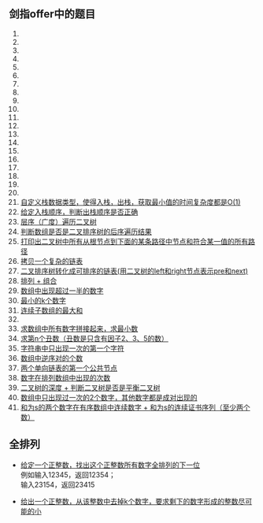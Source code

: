 ## 剑指offer中的题目
1. [](src/main/java/com/cao/Test.java)  
2. [](src/main/java/com/cao/Test.java)  
3. [](src/main/java/com/cao/Test.java)  
4. [](src/main/java/com/cao/Test.java)  
5. [](src/main/java/com/cao/Test.java)  
6. [](src/main/java/com/cao/Test.java)  
7. [](src/main/java/com/cao/Test.java)  
8. [](src/main/java/com/cao/Test.java)  
9. [](src/main/java/com/cao/Test.java)  
10. [](src/main/java/com/cao/Test.java)  
11. [](src/main/java/com/cao/Test.java)  
12. [](src/main/java/com/cao/Test.java)  
13. [](src/main/java/com/cao/Test.java)  
14. [](src/main/java/com/cao/Test.java)  
15. [](src/main/java/com/cao/Test.java)  
16. [](src/main/java/com/cao/Test.java)  
17. [](src/main/java/com/cao/Test.java)  
18. [](src/main/java/com/cao/Test.java)  
19. [](src/main/java/com/cao/Test.java)  
20. [](src/main/java/com/cao/Test.java)  
21. [自定义栈数据类型，使得入栈，出栈，获取最小值的时间复杂度都是O(1)](src/main/java/com/cao/Test21.java)  
22. [给定入栈顺序，判断出栈顺序是否正确](src/main/java/com/cao/Test22.java)  
23. [层序（广度）遍历二叉树](src/main/java/com/cao/Test23.java)  
24. [判断数组是否是二叉排序树的后序遍历结果](src/main/java/com/cao/Test24.java)  
25. [打印出二叉树中所有从根节点到下面的某条路径中节点和符合某一值的所有路径](src/main/java/com/cao/Test25.java)  
26. [拷贝一个复杂的链表](src/main/java/com/cao/Test26.java)  
27. [二叉排序树转化成可排序的链表(用二叉树的left和right节点表示pre和next)](src/main/java/com/cao/Test27.java)  
28. [排列 + 组合](src/main/java/com/cao/Test28.java)  
29. [数组中出现超过一半的数字](src/main/java/com/cao/Test29.java)  
30. [最小的k个数字](src/main/java/com/cao/Test30.java)  
31. [连续子数组的最大和](src/main/java/com/cao/Test31.java)  
32. [](src/main/java/com/cao/Test.java)  
33. [求数组中所有数字拼接起来，求最小数](src/main/java/com/cao/Test33.java)  
34. [求第n个丑数（丑数是只含有因子2、3、5的数）](src/main/java/com/cao/Test34.java)  
35. [字符串中只出现一次的第一个字符](src/main/java/com/cao/Test35.java)
36. [数组中逆序对的个数](src/main/java/com/cao/Test36.java)  
37. [两个单向链表的第一个公共节点](src/main/java/com/cao/Test37.java)  
38. [数字在排列数组中出现的次数](src/main/java/com/cao/Test38.java)  
39. [二叉树的深度 + 判断二叉树是否是平衡二叉树](src/main/java/com/cao/Test39.java)  
40. [数组中只出现过一次的2个数字，其他数字都是成对出现的](src/main/java/com/cao/Test40.java)  
41. [和为s的两个数字在有序数组中连续数字 + 和为s的连续证书序列（至少两个数）](src/main/java/com/cao/Test40.java)  


## 全排列  

+ [给定一个正整数，找出这个正整数所有数字全排列的下一位](src/main/java/com/arithmetic/NextMinPermutation.java)  
   例如输入12345，返回12354；  
   输入23154，返回23415

+ [给出一个正整数，从该整数中去掉k个数字，要求剩下的数字形成的整数尽可能的小](src/main/java/com/arithmetic/MinDateAfterRemoveK.java)

